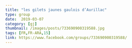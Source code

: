 ```yaml
---
title: "les gilets jaunes gaulois d’Aurillac"
type: group
date:  2019-03-07
category: [gj]
thumbnail: /images/posts/733690900319588.jpg
tags: [FR,FR-ARA,15]
link: https://www.facebook.com/groups/733690900319588/
---
```

